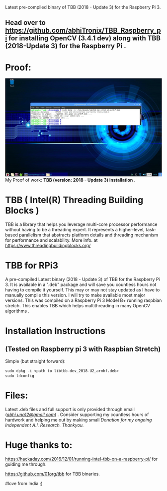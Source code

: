 Latest pre-compiled binary of TBB (2018 - Update 3) for the Raspberry Pi 3.

## Head over to https://github.com/abhiTronix/TBB_Raspberry_pi for installing OpenCV (3.4.1 dev) along with TBB (2018-Update 3) for the Raspberry Pi .

# Proof:

![](https://github.com/abhiTronix/TBB_Raspberry_pi/blob/master/Screenshot%20from%202018-04-05%2014-58-08.jpg)
My Proof of work: **TBB (version: 2018 - Update 3) installation** .

# TBB ( Intel(R) Threading Building Blocks )
TBB is a library that helps you leverage multi-core processor performance without having to be a threading expert. It represents a higher-level, task-based parallelism that abstracts platform details and threading mechanism for performance and scalability.
More info. at https://www.threadingbuildingblocks.org/

# TBB for RPi3
A pre-compiled Latest binary (2018 - Update 3) of TBB for the Raspberry Pi 3. It is available in a ".deb" package and will save you countless hours not having to compile it yourself.  This may or may not stay updated as I have to manually compile this version.  I will try to make available most major versions.  This was compiled on a Raspberry Pi 3 Model B+ running raspbian stretch.  This enables TBB which helps multithreading in many OpenCV algorithms .

# Installation Instructions
## (Tested on Raspberry pi 3 with Raspbian Stretch)
Simple (but straight forward):
```
sudo dpkg -i <path to libtbb-dev_2018-U2_armhf.deb>
sudo ldconfig
```
# Files:
Latest .deb files and full support is only provided through email (*abhi.una12@gmail.com*) . Consider supporting my countless hours of hardwork and helping me out by making small *Donation for my ongoing Independent A.I. Research. Thankyou.*

# Huge thanks to:
https://hackaday.com/2016/12/01/running-intel-tbb-on-a-raspberry-pi/ for guiding me through.

https://github.com/01org/tbb for TBB binaries.

#love from India ;)
